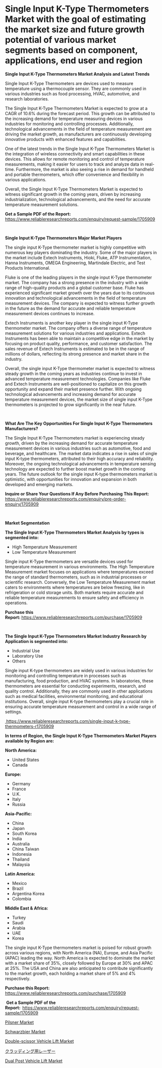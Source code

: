 <p><h1>Single Input K-Type Thermometers Market with the goal of estimating the market size and future growth potential of various market segments based on component, applications, end user and region</h1></p><p><strong>Single Input K-Type Thermometers Market Analysis and Latest Trends</strong></p>
<p><p>Single Input K-Type Thermometers are devices used to measure temperature using a thermocouple sensor. They are commonly used in various industries such as food processing, HVAC, automotive, and research laboratories.</p><p>The Single Input K-Type Thermometers Market is expected to grow at a CAGR of 10.6% during the forecast period. This growth can be attributed to the increasing demand for temperature measuring devices in various industries for monitoring and controlling processes. Additionally, technological advancements in the field of temperature measurement are driving the market growth, as manufacturers are continuously developing innovative products with enhanced features and capabilities.</p><p>One of the latest trends in the Single Input K-Type Thermometers Market is the integration of wireless connectivity and smart capabilities in these devices. This allows for remote monitoring and control of temperature measurements, making it easier for users to track and analyze data in real-time. Furthermore, the market is also seeing a rise in demand for handheld and portable thermometers, which offer convenience and flexibility in various applications.</p><p>Overall, the Single Input K-Type Thermometers Market is expected to witness significant growth in the coming years, driven by increasing industrialization, technological advancements, and the need for accurate temperature measurement solutions.</p></p>
<p><strong>Get a Sample PDF of the Report:&nbsp;</strong> <a href="https://www.reliableresearchreports.com/enquiry/request-sample/1705909">https://www.reliableresearchreports.com/enquiry/request-sample/1705909</a></p>
<p>&nbsp;</p>
<p><strong>Single Input K-Type Thermometers Major Market Players</strong></p>
<p><p>The single input K-Type thermometer market is highly competitive with numerous key players dominating the industry. Some of the major players in the market include Extech Instruments, Hioki, Fluke, ATP Instrumentation, Hanna Instruments, OMEGA Engineering, Martindale Electric, and Test Products International.</p><p>Fluke is one of the leading players in the single input K-Type thermometer market. The company has a strong presence in the industry with a wide range of high-quality products and a global customer base. Fluke has experienced significant market growth over the years due to its continuous innovation and technological advancements in the field of temperature measurement devices. The company is expected to witness further growth in the future as the demand for accurate and reliable temperature measurement devices continues to increase.</p><p>Extech Instruments is another key player in the single input K-Type thermometer market. The company offers a diverse range of temperature measurement solutions for various industries and applications. Extech Instruments has been able to maintain a competitive edge in the market by focusing on product quality, performance, and customer satisfaction. The sales revenue of Extech Instruments is estimated to be in the range of millions of dollars, reflecting its strong presence and market share in the industry.</p><p>Overall, the single input K-Type thermometer market is expected to witness steady growth in the coming years as industries continue to invest in advanced temperature measurement technologies. Companies like Fluke and Extech Instruments are well-positioned to capitalize on this growth opportunity and expand their market presence further. With ongoing technological advancements and increasing demand for accurate temperature measurement devices, the market size of single input K-Type thermometers is projected to grow significantly in the near future.</p></p>
<p>&nbsp;</p>
<p><strong>What Are The Key Opportunities For Single Input K-Type Thermometers Manufacturers?</strong></p>
<p><p>The Single Input K-Type Thermometers market is experiencing steady growth, driven by the increasing demand for accurate temperature measurement devices in various industries such as automotive, food and beverage, and healthcare. The market data indicates a rise in sales of single input K-type thermometers, attributed to their high accuracy and reliability. Moreover, the ongoing technological advancements in temperature sensing technology are expected to further boost market growth in the coming years. The future outlook for the single input K-type thermometers market is optimistic, with opportunities for innovation and expansion in both developed and emerging markets.</p></p>
<p><strong>Inquire or Share Your Questions If Any Before Purchasing This Report:</strong> <a href="https://www.reliableresearchreports.com/enquiry/pre-order-enquiry/1705909">https://www.reliableresearchreports.com/enquiry/pre-order-enquiry/1705909</a></p>
<p>&nbsp;</p>
<p><strong>Market Segmentation</strong></p>
<p><strong>The Single Input K-Type Thermometers Market Analysis by types is segmented into:</strong></p>
<p><ul><li>High Temperature Measurement</li><li>Low Temperature Measurement</li></ul></p>
<p><p>Single input K-Type thermometers are versatile devices used for temperature measurement in various environments. The High Temperature Measurement market focuses on applications where temperatures exceed the range of standard thermometers, such as in industrial processes or scientific research. Conversely, the Low Temperature Measurement market caters to environments where temperatures are below freezing, like in refrigeration or cold storage units. Both markets require accurate and reliable temperature measurements to ensure safety and efficiency in operations.</p></p>
<p><strong>Purchase this Report:&nbsp;</strong><a href="https://www.reliableresearchreports.com/purchase/1705909">https://www.reliableresearchreports.com/purchase/1705909</a></p>
<p>&nbsp;</p>
<p><strong>The Single Input K-Type Thermometers Market Industry Research by Application is segmented into:</strong></p>
<p><ul><li>Industrial Use</li><li>Laboratory Use</li><li>Others</li></ul></p>
<p><p>Single input K-type thermometers are widely used in various industries for monitoring and controlling temperature in processes such as manufacturing, food production, and HVAC systems. In laboratories, these thermometers are essential for conducting experiments, research, and quality control. Additionally, they are commonly used in other applications such as medical facilities, environmental monitoring, and educational institutions. Overall, single input K-type thermometers play a crucial role in ensuring accurate temperature measurement and control in a wide range of settings.</p></p>
<p><a href="https://www.reliableresearchreports.com/single-input-k-type-thermometers-r1705909">&nbsp;https://www.reliableresearchreports.com/single-input-k-type-thermometers-r1705909</a></p>
<p><strong>In terms of Region, the Single Input K-Type Thermometers Market Players available by Region are:</strong></p>
<p>
    <p> <strong> North America: </strong>
        <ul>
            <li>United States</li>
            <li>Canada</li>
        </ul>
        </p> 
    <p> <strong> Europe: </strong>
        <ul>
            <li>Germany</li>
            <li>France</li>
            <li>U.K.</li>
            <li>Italy</li>
            <li>Russia</li>
        </ul>
        </p> 
    <p> <strong> Asia-Pacific: </strong>
        <ul>
            <li>China</li>
            <li>Japan</li>
            <li>South Korea</li>
            <li>India</li>
            <li>Australia</li>
            <li>China Taiwan</li>
            <li>Indonesia</li>
            <li>Thailand</li>
            <li>Malaysia</li>
        </ul>
        </p> 
    <p> <strong> Latin America: </strong>
        <ul>
            <li>Mexico</li>
            <li>Brazil</li>
            <li>Argentina Korea</li>
            <li>Colombia</li>
        </ul>
        </p> 
    <p> <strong> Middle East & Africa: </strong>
        <ul>
            <li>Turkey</li>
            <li>Saudi</li>
            <li>Arabia</li>
            <li>UAE</li>
            <li>Korea</li>
        </ul>
    </p>
    </p>
<p><p>The single input K-Type thermometers market is poised for robust growth across various regions, with North America (NA), Europe, and Asia Pacific (APAC) leading the way. North America is expected to dominate the market with a market share of 35%, closely followed by Europe at 30% and APAC at 25%. The USA and China are also anticipated to contribute significantly to the market growth, each holding a market share of 5% and 4% respectively.</p></p>
<p><strong>Purchase this Report: </strong><a href="https://www.reliableresearchreports.com/purchase/1705909">https://www.reliableresearchreports.com/purchase/1705909</a></p>
<p>&nbsp;<strong>Get a Sample PDF of the Report:&nbsp;&nbsp;</strong><a href="https://www.reliableresearchreports.com/enquiry/request-sample/1705909">https://www.reliableresearchreports.com/enquiry/request-sample/1705909</a></p>
<p><strong></strong></p>
<p><p><a href="https://issuu.com/reportprime-2/docs/pilsner-market-size-2030.pptx">Pilsner Market</a></p><p><a href="https://issuu.com/reportprime-2/docs/schwarzbier-market-size-2030.pptx">Schwarzbier Market</a></p><p><a href="https://github.com/julyju69/Market-Research-Report-List-3/blob/main/double-scissor-vehicle-lift-market.md">Double-scissor Vehicle Lift Market</a></p><p><a href="https://medium.com/@lonnyguann/%E3%82%AF%E3%83%A9%E3%83%83%E3%83%87%E3%82%A3%E3%83%B3%E3%82%B0%E5%B8%82%E5%A0%B4%E5%90%91%E3%81%91%E3%83%AC%E3%83%BC%E3%82%B6%E3%83%BC-2031%E5%B9%B4%E3%81%BE%E3%81%A7%E3%81%AE%E3%83%88%E3%83%AC%E3%83%B3%E3%83%89-%E4%BA%88%E6%B8%AC-%E7%AB%B6%E4%BA%89%E5%88%86%E6%9E%90-410cc29a74ec">クラッディング用レーザー</a></p><p><a href="https://github.com/gdfhhhj/Market-Research-Report-List-5/blob/main/dual-post-vehicle-lift-market.md">Dual Post Vehicle Lift Market</a></p></p>